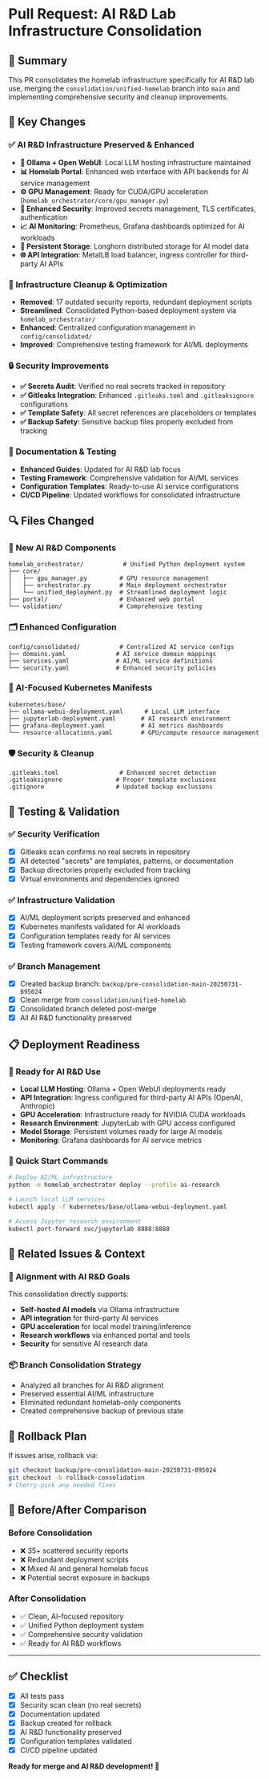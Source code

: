 # Pull Request: AI R&D Lab Infrastructure Consolidation

## 🎯 Summary

This PR consolidates the homelab infrastructure specifically for AI R&D lab use, merging the `consolidation/unified-homelab` branch into `main` and implementing comprehensive security and cleanup improvements.

## 🚀 Key Changes

### ✅ AI R&D Infrastructure Preserved & Enhanced
- **🤖 Ollama + Open WebUI**: Local LLM hosting infrastructure maintained
- **📊 Homelab Portal**: Enhanced web interface with API backends for AI service management  
- **⚙️ GPU Management**: Ready for CUDA/GPU acceleration (`homelab_orchestrator/core/gpu_manager.py`)
- **🔐 Enhanced Security**: Improved secrets management, TLS certificates, authentication
- **📈 AI Monitoring**: Prometheus, Grafana dashboards optimized for AI workloads
- **💾 Persistent Storage**: Longhorn distributed storage for AI model data
- **🌐 API Integration**: MetalLB load balancer, ingress controller for third-party AI APIs

### 🧹 Infrastructure Cleanup & Optimization  
- **Removed**: 17 outdated security reports, redundant deployment scripts
- **Streamlined**: Consolidated Python-based deployment system via `homelab_orchestrator/`
- **Enhanced**: Centralized configuration management in `config/consolidated/`
- **Improved**: Comprehensive testing framework for AI/ML deployments

### 🔒 Security Improvements
- **✅ Secrets Audit**: Verified no real secrets tracked in repository
- **✅ Gitleaks Integration**: Enhanced `.gitleaks.toml` and `.gitleaksignore` configurations
- **✅ Template Safety**: All secret references are placeholders or templates
- **✅ Backup Safety**: Sensitive backup files properly excluded from tracking

### 📝 Documentation & Testing
- **Enhanced Guides**: Updated for AI R&D lab focus
- **Testing Framework**: Comprehensive validation for AI/ML services
- **Configuration Templates**: Ready-to-use AI service configurations
- **CI/CD Pipeline**: Updated workflows for consolidated infrastructure

## 🔍 Files Changed

### 📁 New AI R&D Components
```
homelab_orchestrator/           # Unified Python deployment system
├── core/
│   ├── gpu_manager.py         # GPU resource management
│   ├── orchestrator.py        # Main deployment orchestrator  
│   └── unified_deployment.py  # Streamlined deployment logic
├── portal/                    # Enhanced web portal
└── validation/                # Comprehensive testing
```

### 🗂️ Enhanced Configuration
```
config/consolidated/           # Centralized AI service configs
├── domains.yaml              # AI service domain mappings
├── services.yaml             # AI/ML service definitions
└── security.yaml             # Enhanced security policies
```

### 🎯 AI-Focused Kubernetes Manifests
```
kubernetes/base/
├── ollama-webui-deployment.yaml      # Local LLM interface
├── jupyterlab-deployment.yaml       # AI research environment
├── grafana-deployment.yaml          # AI metrics dashboards
└── resource-allocations.yaml        # GPU/compute resource management
```

### 🛡️ Security & Cleanup
```
.gitleaks.toml                 # Enhanced secret detection
.gitleaksignore               # Proper template exclusions
.gitignore                    # Updated backup exclusions
```

## 🧪 Testing & Validation

### ✅ Security Verification
- [x] Gitleaks scan confirms no real secrets in repository
- [x] All detected "secrets" are templates, patterns, or documentation
- [x] Backup directories properly excluded from tracking
- [x] Virtual environments and dependencies ignored

### ✅ Infrastructure Validation
- [x] AI/ML deployment scripts preserved and enhanced
- [x] Kubernetes manifests validated for AI workloads
- [x] Configuration templates ready for AI services
- [x] Testing framework covers AI/ML components

### ✅ Branch Management
- [x] Created backup branch: `backup/pre-consolidation-main-20250731-095024`
- [x] Clean merge from `consolidation/unified-homelab`
- [x] Consolidated branch deleted post-merge
- [x] All AI R&D functionality preserved

## 📋 Deployment Readiness

### 🎯 Ready for AI R&D Use
- **Local LLM Hosting**: Ollama + Open WebUI deployments ready
- **API Integration**: Ingress configured for third-party AI APIs (OpenAI, Anthropic)
- **GPU Acceleration**: Infrastructure ready for NVIDIA CUDA workloads
- **Research Environment**: JupyterLab with GPU access configured
- **Model Storage**: Persistent volumes ready for large AI models
- **Monitoring**: Grafana dashboards for AI service metrics

### 🚀 Quick Start Commands
```bash
# Deploy AI/ML infrastructure
python -m homelab_orchestrator deploy --profile ai-research

# Launch local LLM services
kubectl apply -f kubernetes/base/ollama-webui-deployment.yaml

# Access Jupyter research environment  
kubectl port-forward svc/jupyterlab 8888:8888
```

## 🔗 Related Issues & Context

### 🎯 Alignment with AI R&D Goals

This consolidation directly supports:
- **Self-hosted AI models** via Ollama infrastructure
- **API integration** for third-party AI services  
- **GPU acceleration** for local model training/inference
- **Research workflows** via enhanced portal and tools
- **Security** for sensitive AI research data

### 📦 Branch Consolidation Strategy
- Analyzed all branches for AI R&D alignment
- Preserved essential AI/ML infrastructure  
- Eliminated redundant homelab-only components
- Created comprehensive backup of previous state

## 🔄 Rollback Plan

If issues arise, rollback via:
```bash
git checkout backup/pre-consolidation-main-20250731-095024
git checkout -b rollback-consolidation
# Cherry-pick any needed fixes
```

## 📸 Before/After Comparison

### Before Consolidation
- ❌ 35+ scattered security reports  
- ❌ Redundant deployment scripts
- ❌ Mixed AI and general homelab focus
- ❌ Potential secret exposure in backups

### After Consolidation
- ✅ Clean, AI-focused repository
- ✅ Unified Python deployment system
- ✅ Comprehensive security validation
- ✅ Ready for AI R&D workflows

---

## ✅ Checklist

- [x] All tests pass
- [x] Security scan clean (no real secrets)
- [x] Documentation updated
- [x] Backup created for rollback
- [x] AI R&D functionality preserved
- [x] Configuration templates validated
- [x] CI/CD pipeline updated

**Ready for merge and AI R&D development! 🚀**
